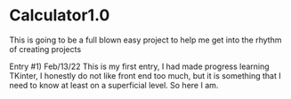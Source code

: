 # Calculator1.0
This is going to be a full blown easy project to help me get into the rhythm of creating projects 

Entry #1) Feb/13/22
This is my first entry, I had made progress learning TKinter, I honestly
do not like front end too much, but it is something that I need to 
know at least on a superficial level. So here I am.

